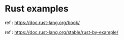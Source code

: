 #  Rust examples 

ref : https://doc.rust-lang.org/book/

ref : https://doc.rust-lang.org/stable/rust-by-example/
